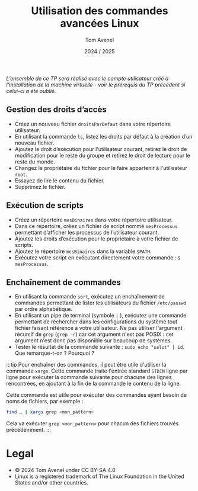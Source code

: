 ﻿---
title: Utilisation des commandes avancées Linux
author: Tom Avenel
date: 2024 / 2025
---

*L’ensemble de ce TP sera réalisé avec le compte utilisateur créé à l'installation de la machine virtuelle - voir le prérequis du TP précédent si celui-ci a été oublié.*

## Gestion des droits d’accès

- Créez un nouveau fichier `droitsParDefaut` dans votre répertoire utilisateur.
- En utilisant la commande `ls`, listez les droits par défaut à la création d’un nouveau fichier.
- Ajoutez le droit d’exécution pour l'utilisateur courant, retirez le droit de modification pour le reste du groupe et retirez le droit de lecture pour le reste du monde.
- Changez le propriétaire du fichier pour le faire appartenir à l'utilisateur `root`.
- Essayez de lire le contenu du fichier.
- Supprimez le fichier.

## Exécution de scripts

- Créez un répertoire `mesBinaires` dans votre répertoire utilisateur.
- Dans ce répertoire, créez un fichier de script nommé `mesProcessus` permettant d’afficher les processus de l’utilisateur courant.
- Ajoutez les droits d’exécution pour le propriétaire à votre fichier de scripts.
- Ajoutez le répertoire `mesBinaires` dans la variable `$PATH`.
- Exécutez votre script en exécutant directement votre commande : `$ mesProcessus`.

## Enchaînement de commandes

- En utilisant la commande `sort`, exécutez un enchaînement de commandes permettant de lister les utilisateurs du fichier `/etc/passwd` par ordre alphabétique.
- En utilisant un pipe de terminal (symbole `|` ), exécutez une commande permettant de rechercher dans les configurations du système tout fichier faisant référence à votre utilisateur. Ne pas utiliser l'argument récursif de `grep` (`grep -r`) car cet argument n'est pas POSIX : cet argument n'est donc pas disponible sur beaucoup de systèmes.
- Tester le résultat de la commande suivante : `sudo echo "salut" | id`. Que remarque-t-on ? Pourquoi ?

:::tip
Pour enchaîner des commandes, il peut être utile d'utiliser la commande `xargs`. Cette commande traite l'entrée standard `STDIN` ligne par ligne pour exécuter la commande suivante pour chacune des lignes rencontrées, en ajoutant à la fin de la commande le contenu de la ligne.

Cette commande est utile pour exécuter des commandes ayant besoin de noms de fichiers, par exemple :
```bash
find … | xargs grep <mon_pattern>
```

Cela va exécuter `grep <mon_pattern>` pour chacun des fichiers trouvés précédemment.
:::

# Legal

- © 2024 Tom Avenel under CC  BY-SA 4.0
- Linux is a registered trademark of The Linux Foundation in the United States and/or other countries.
